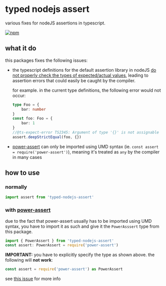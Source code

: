 # typed nodejs assert
various fixes for nodeJS assertions in typescript.

[![npm](https://img.shields.io/npm/v/typed-nodejs-assert)](https://www.npmjs.com/package/typed-nodejs-assert)
## what it do
this packages fixes the following issues:
- the typescript definitions for the default assertion library in nodeJS
  [do not properly check the types of expected/actual values](https://github.com/DefinitelyTyped/DefinitelyTyped/pull/50274),
  leading to assertion errors that could
easily be caught by the compiler.
  
  for example. in the current type definitions, the following error would not occur:
  ```ts
  type Foo = {
      bar: number
  }
  const foo: Foo = {
      bar: 1
  }
  //@ts-expect-error TS2345: Argument of type '{}' is not assignable to parameter of type 'Foo'. Property 'bar' is missing in type '{}' but required in type 'Foo'
  assert.deepStrictEqual(foo, {})
  ```
- [power-assert](https://npmjs.org/power-assert) can only be imported using UMD syntax
  (ie. `const assert = require('power-assert')`), meaning it's treated as `any` by the compiler in many cases

## how to use
### normally
```ts
import assert from 'typed-nodejs-assert'
```
### with [power-assert](https://npmjs.org/power-assert)
due to the fact that power-assert usually has to be imported using UMD syntax, you have to import it as such and give it
the `PowerAsssert` type from this package.

```ts
import { PowerAssert } from 'typed-nodejs-assert'
const assert: PowerAssert = require('power-assert')
```
**IMPORTANT:** you have to explicitly specify the type as shown above.
the following will **not work**:
```ts
const assert = require('power-assert') as PowerAssert
```
see [this issue](https://github.com/microsoft/TypeScript/issues/34596#issuecomment-691574987) for more info